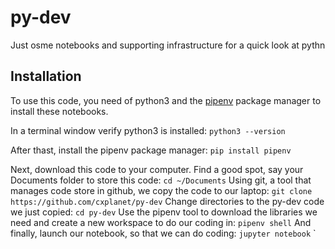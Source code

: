 # py-dev

Just osme notebooks and supporting infrastructure for a quick look at pythn

## Installation

To use this code, you need of python3 and the [pipenv](https://pypi.org/project/pipenv/) package manager to install these notebooks.

In a terminal window verify python3 is installed:
`python3 --version`

After thast, install the pipenv package manager:
`pip install pipenv`

Next, download this code to your computer. Find a good spot, say your Documents folder to store this code:
`cd ~/Documents`
Using git, a tool that manages code store in github, we copy the code to our laptop:
`git clone https://github.com/cxplanet/py-dev`
Change directories to the py-dev code we just copied:
`cd py-dev`
Use the pipenv tool to download the libraries we need and create a new workspace to do our coding in:
`pipenv shell`
And finally, launch our notebook, so that we can do coding:
`jupyter notebook`
`

